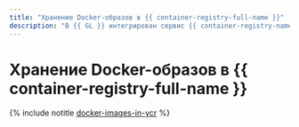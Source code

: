 ```yaml
---
title: "Хранение Docker-образов в {{ container-registry-full-name }}"
description: "В {{ GL }} интегрирован сервис {{ container-registry-name }}. Он позволяет хранить Docker-образы для каждого проекта в {{ GL }}."
---
```


# Хранение Docker-образов в {{ container-registry-full-name }}

{% include notitle [docker-images-in-ycr](../../_tutorials/infrastructure-management/docker-images-in-ycr.md) %}
